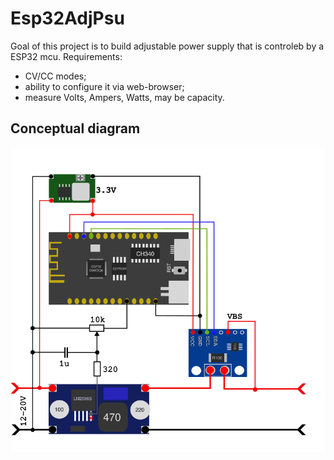 # Esp32AdjPsu

Goal of this project is to build adjustable power supply that is controleb by a ESP32 mcu.
Requirements:
- CV/CC modes;
- ability to configure it via web-browser;
- measure Volts, Ampers, Watts, may be capacity.

## Conceptual diagram

<img src="./img/visual_scheme.png">